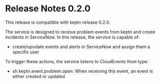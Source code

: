 # Release Notes 0.2.0

This release is compatible with keptn release 0.2.0.

The service is designed to receive problem events from keptn and create incidents in ServiceNow. In this release, the service is capable of:

- create/upodate events and alerts in ServiceNow and assign them a specific user

To trigger these actions, the service listens to CloudEvents from type:

- sh.keptn.event.problem.open: When receiving this event, an event is either created or updated
